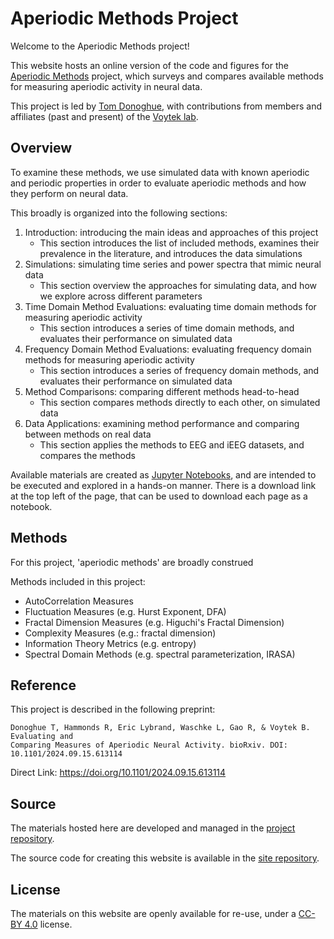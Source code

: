 # Aperiodic Methods Project

Welcome to the Aperiodic Methods project!

This website hosts an online version of the code and figures for the
[Aperiodic Methods](https://doi.org/10.1101/2024.09.15.613114) project, which
surveys and compares available methods for measuring aperiodic activity in neural data.

This project is led by
[Tom Donoghue](https://tomdonoghue.github.io/),
with contributions from members and affiliates (past and present) of the
[Voytek lab](https://voyteklab.com/).

## Overview

To examine these methods, we use simulated data with known aperiodic and periodic properties in order to
evaluate aperiodic methods and how they perform on neural data.

This broadly is organized into the following sections:
1. Introduction: introducing the main ideas and approaches of this project
    - This section introduces the list of included methods, examines their prevalence in the literature, and introduces the data simulations
2. Simulations: simulating time series and power spectra that mimic neural data
    - This section overview the approaches for simulating data, and how we explore across different parameters
3. Time Domain Method Evaluations: evaluating time domain methods for measuring aperiodic activity
    - This section introduces a series of time domain methods, and evaluates their performance on simulated data
4. Frequency Domain Method Evaluations:  evaluating frequency domain methods for measuring aperiodic activity
    - This section introduces a series of frequency domain methods, and evaluates their performance on simulated data
5. Method Comparisons: comparing different methods head-to-head
    - This section compares methods directly to each other, on simulated data
6. Data Applications: examining method performance and comparing between methods on real data
    - This section applies the methods to EEG and iEEG datasets, and compares the methods

Available materials are created as [Jupyter Notebooks](https://jupyter.org), and are intended to be executed and explored in a hands-on manner.
There is a download link at the top left of the page, that can be used to download each page as a notebook.

## Methods

For this project, 'aperiodic methods' are broadly construed

Methods included in this project:
- AutoCorrelation Measures
- Fluctuation Measures (e.g. Hurst Exponent, DFA)
- Fractal Dimension Measures (e.g. Higuchi's Fractal Dimension)
- Complexity Measures (e.g.: fractal dimension)
- Information Theory Metrics (e.g. entropy)
- Spectral Domain Methods (e.g. spectral parameterization, IRASA)

## Reference

This project is described in the following preprint:

    Donoghue T, Hammonds R, Eric Lybrand, Waschke L, Gao R, & Voytek B. Evaluating and
    Comparing Measures of Aperiodic Neural Activity. bioRxiv. DOI: 10.1101/2024.09.15.613114

Direct Link: https://doi.org/10.1101/2024.09.15.613114

## Source

The materials hosted here are developed and managed in the
[project repository](https://github.com/AperiodicMethods/AperiodicMethods).

The source code for creating this website is available in the
[site repository](https://github.com/AperiodicMethods/Site).

## License

The materials on this website are openly available for re-use, under a
[CC-BY 4.0](https://creativecommons.org/licenses/by/4.0/)
license.
